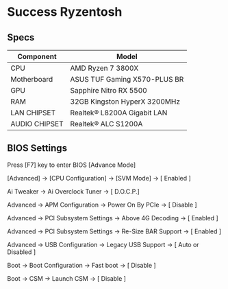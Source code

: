# Success Ryzentosh

## Specs
| **Component** | **Model** |
| ------------- | --------- |
| CPU | AMD Ryzen 7 3800X |
| Motherboard | ASUS TUF Gaming X570-PLUS BR |
| GPU | Sapphire Nitro RX 5500 |
| RAM | 32GB Kingston HyperX 3200MHz |
| LAN CHIPSET | Realtek® L8200A Gigabit LAN |
| AUDIO CHIPSET | Realtek® ALC S1200A |

## BIOS Settings
Press [F7] key to enter BIOS [Advance Mode]

[Advanced] -> [CPU Configuration] -> [SVM Mode] -> [ Enabled ]

Ai Tweaker -> Ai Overclock Tuner ->	[ D.O.C.P.]

Advanced -> APM Configuration -> Power On By PCIe ->	[ Disable ]

Advanced -> PCI Subsystem Settings -> Above 4G Decoding ->	[ Enabled ]

Advanced -> PCI Subsystem Settings -> Re-Size BAR Support ->	[ Enabled ]

Advanced -> USB Configuration -> Legacy USB Support ->	[ Auto or Disabled ]

Boot -> Boot Configuration -> Fast boot ->	[ Disable ]

Boot -> CSM -> Launch CSM ->	[ Disable ]

